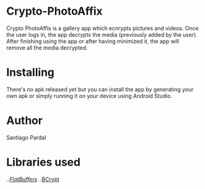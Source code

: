 # Crypto-PhotoAffix
Crypto PhotoAffix is a gallery app which ecnrypts pictures and videos. Once the user logs in, the app decrypts the media (previously added by the user). After finishing using the app or after having minimized it, the app will remove all the media decrypted.

# Installing
There's no apk released yet but you can install the app by generating your own apk or simply running it on your device using Android Studio.

# Author
Santiago Pardal

# Libraries used
..*[FlatBuffers](https://google.github.io/flatbuffers/)
..*[BCrypt](https://www.npmjs.com/package/bcrypt)
